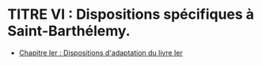 # TITRE VI : Dispositions spécifiques à Saint-Barthélemy.

- [Chapitre Ier : Dispositions d'adaptation du livre Ier](chapitre-ier)
